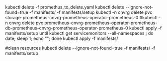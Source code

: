 kubectl delete -f promethus_to_delete.yaml
kubectl delete --ignore-not-found=true -f manifests/ -f manifests/setup
kubectl -n cnvrg delete pvc storage-prometheus-cnvrg-prometheus-operator-prometheus-0
#kubectl -n cnvrg  delete  pvc prometheus-cnvrg-prometheus-operator-prometheus-db-prometheus-cnvrg-prometheus-operator-prometheus-0
kubectl apply -f manifests/setup
until kubectl get servicemonitors --all-namespaces ; do date; sleep 1; echo ""; done
kubectl apply -f manifests/




#clean resources
kubectl delete --ignore-not-found=true -f manifests/ -f manifests/setup
